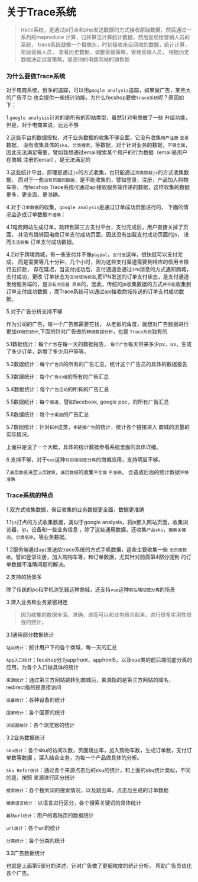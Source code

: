 关于Trace系统
============

> trace系统，是通过js打点和php发送数据的方式接收原始数据，然后通过一系列的mapreduce
计算，归并算法计算统计数据，然后呈现给营销人员的系统，
trace系统就像一个摄像头，时刻接收来自网站的数据，统计计算，帮助营销人员，
查看历史数据，调整营销策略，管理营销人员，
根据历史数据决定运营策略，提高你的电商网站的销售额


### 为什么要做Trace系统

对于电商系统，很多的追踪，可以用`google analysis`追踪，如果做广告，某些大的广告平台
也会提供一些统计功能，为什么fecshop要做`trace系统`呢？原因如下：

1.`google analysis`针对的是所有的网站类型，虽然针对电商做了一些
升级功能，但是，对于电商来说，远远不够

2.这些平台的数据授权，对于业务数据的收集不够全面，它没有收集`用户注册` `登录`数据，
没有收集具体的`sku`，`分类搜索`，等数据，对于针对业务的数据，`不够全面`，
因此无法满足需要，譬如我想通过email搜索某个用户的行为数据（email是用户在商城
注册的email），是无法满足的

3.这些统计平台，原理是通过`js`的方式收集，也只能通过`页面加载js`的方式收集数据，
而对于一些`没有页面的数据`，是不能收集的，譬如登录，注册，产品加入购物车等，
而fecshop Trace系统可通过api接收服务端传递的数据，这样收集的数据更多，更全面，更准确。

4.对于`订单数据`的收集，`google analysis`是通过订单成功页面进行的，
下面的情况会造成订单数据`不准确`：

4.1电商网站生成订单，跳转到第三方支付平台，支付完成后，用户直接关掉了页面，
并没有跳转回电商订单支付成功页面，因此没有加载支付成功页面的js，
进而`无法收集` 订单支付成功数据。

4.2对于跨境商城，有一些支付并不像`paypal`，`支付宝`这样，很快就可以支付完成，
而是需要等几十分钟，几个小时，因为这些支付渠道需要到相应的信用卡银行去扣款，
存在延迟，当支付成功后，支付通道会通过`IPN`消息的方式通知商城，支付成功，更改
订单状态为`支付成功状态`,而IPN发送的订单支付状态，是支付通道发给服务端的，是`没有浏览器
界面`的，因此，传统的js收集数据的方式`并不能`收集到订单支付成功数据
，而Trace系统可以通过api接收商城传送的订单支付成功数据。

5.对于广告分析支持不够

作为公司的广告，每一个广告都需要花钱，
从老板的角度，就想对广告数据进行更加`详细的统计`,下面的针对广告做的`精细数据分析`，也是
`Trace系统`独有的

5.1数据统计：每个`广告`在每一天的数据报告，
`每个广告`每天带来多少pv，uv，生成了多少订单，新增了多少用户等等。

5.2数据统计：每个`广告员`的所有的广告汇总，统计这个广告员的具体的数据报告

5.3数据统计：每个`广告小组`的所有的广告汇总

5.4数据统计：每个`广告活动`的所有的广告汇总

5.5数据统计；每个`渠道`，譬如facebook, google ppc，的所有广告汇总

5.6数据统计：每个`子渠道`的广告汇总

5.7数据统计：针对`EDM`这类，`多链接广告`的统计，统计各个链接进入
商城的流量的实际情况。

上面只是说了一个大概，具体的统计数据参看系统里面的具体详细。

6.支持不够，对于`vue`这种`前后端彻底分离`的商城应用，支持明显不够。


7.`底层数据`决定`上层建筑`，`底层数据`的收集`不全面` `不准确`，
会造成后面的统计数据`不够准确`


### Trace系统的特点

1.双方式收集数据，保证收集的业务数据更全面，数据更准确

1.1`js`打点的方式收集数据，类似于google analysis，将js嵌入网站页面，收集浏览器，ip，设备和一些业务信息
，除了这些通用数据，还收集`产品sku`，`搜索关键词`，`分类名称`，等业务数据。


1.2服务端通过`api`发送给trace系统的方式手机数据，这些主要收集一些
`无页面数据`，譬如登录注册，加入购物车等，和订单数据，尤其针对前面第4部分提到
的订单数据不准确问题的解决。

2.支持的场景多

除了传统的pc和手机浏览器这种商城，还支持`vue`这种`前后端彻底分离`的场景

3.深入业务和业务紧密相连

> 因为收集的数据全面，准确，进而可以和业务结合起来，进行很多实用性很强的统计。

3.1通用部分数据统计

`站点统计`：统计用户下的各个商城，每一天的汇总

`App入口统计`：fecshop分为appfront，apphtml5，以及vue类的前后端彻底分离的应用，为各个入口做具体的统计

`来源统计`：通过第三方网站跳转到商城后，来源指的是第三方网站的域名，redirect指的是直接访问

`设备统计`：各种设备的统计

`国家统计`：各个国家的统计

`浏览器统计`：各个浏览器的统计

3.2业务数据统计

`Sku统计`：各个sku的访问次数，页面跳出率，加入购物车数，生成订单数，支付订单数等数据
，深入结合业务，为每一个产品做具体的分析。

`Sku Refer统计`：通过各个来源点击后的sku的统计，和上面的sku统计类似，不同的是，按照
来源进行区分统计

`搜索统计`：各个搜索词的搜索情况，以及跳出率，点击后生成的订单数据

`搜索语言统计`：以语言进行区分，各个搜索关键词的具体统计

`着陆url统计`：用户的着陆页的数据统计

`url统计`：各个url的统计

`分类统计`：各个分类的统计


3.3广告数据统计

也就是上面第5部分的讲述，针对广告做了更细粒度的统计分析，
帮助广告员优化各个广告。















